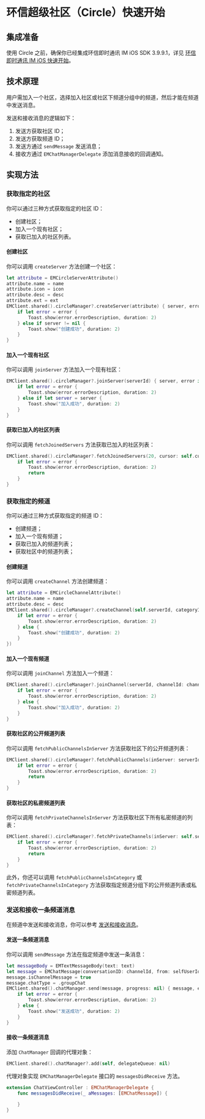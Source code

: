 # 环信超级社区（Circle）快速开始

<Toc />

## 集成准备

使用 Circle 之前，确保你已经集成环信即时通讯 IM iOS SDK 3.9.9.1，详见 [环信即时通讯 IM iOS 快速开始](/document/ios/quickstart.html)。

## 技术原理

用户需加入一个社区，选择加入社区或社区下频道分组中的频道，然后才能在频道中发送消息。

发送和接收消息的逻辑如下：

1. 发送方获取社区 ID；
2. 发送方获取频道 ID；
3. 发送方通过 `sendMessage` 发送消息；
4. 接收方通过 `EMChatManagerDelegate` 添加消息接收的回调通知。

## 实现方法

### 获取指定的社区

你可以通过三种方式获取指定的社区 ID：

- 创建社区；
- 加入一个现有社区；
- 获取已加入的社区列表。

#### 创建社区

你可以调用 `createServer` 方法创建一个社区：

```swift
let attribute = EMCircleServerAttribute()
attribute.name = name
attribute.icon = icon
attribute.desc = desc
attribute.ext = ext
EMClient.shared().circleManager?.createServer(attribute) { server, error in
    if let error = error {
        Toast.show(error.errorDescription, duration: 2)
    } else if server != nil {
        Toast.show("创建成功", duration: 2)
    }
}
```

#### 加入一个现有社区

你可以调用 `joinServer` 方法加入一个现有社区：

```swift
EMClient.shared().circleManager?.joinServer(serverId) { server, error in
    if let error = error {
        Toast.show(error.errorDescription, duration: 2)
    } else if let server = server {
        Toast.show("加入成功", duration: 2)
    }
}
```

#### 获取已加入的社区列表

你可以调用 `fetchJoinedServers` 方法获取已加入的社区列表：

```swift
EMClient.shared().circleManager?.fetchJoinedServers(20, cursor: self.cursor) { result, error in
    if let error = error {
        Toast.show(error.errorDescription, duration: 2)
        return
    }
}
```

### 获取指定的频道

你可以通过三种方式获取指定的频道 ID：

- 创建频道；
- 加入一个现有频道；
- 获取已加入的频道列表；
- 获取社区中的频道列表；

#### 创建频道

你可以调用 `createChannel` 方法创建频道：

```swift
let attribute = EMCircleChannelAttribute()
attribute.name = name
attribute.desc = desc
EMClient.shared().circleManager?.createChannel(self.serverId, categoryId: self.categoryId, attribute: attribute, mode: self.mode, completion: { channel, error in
    if let error = error {
        Toast.show(error.errorDescription, duration: 2)
    } else {
        Toast.show("创建成功", duration: 2)
    }
})
```

#### 加入一个现有频道

你可以调用 `joinChannel` 方法加入一个频道：

```swift
EMClient.shared().circleManager?.joinChannel(serverId, channelId: channelId) { channel, error in
    if let error = error {
        Toast.show(error.errorDescription, duration: 2)
    } else {
        Toast.show("加入成功", duration: 2)
    }
}
```

#### 获取社区的公开频道列表

你可以调用 `fetchPublicChannelsInServer` 方法获取社区下的公开频道列表：

```swift
EMClient.shared().circleManager?.fetchPublicChannels(inServer: serverId, limit: 20, cursor: nil) { result, error in
    if let error = error {
        Toast.show(error.errorDescription, duration: 2)
        return
    }
}
```

#### 获取社区的私密频道列表

你可以调用 `fetchPrivateChannelsInServer` 方法获取社区下所有私密频道的列表：

```swift
EMClient.shared().circleManager?.fetchPrivateChannels(inServer: self.serverId, limit: 20, cursor: nil) { result, error in
    if let error = error {
        Toast.show(error.errorDescription, duration: 2)
        return
    }
}
```

此外，你还可以调用 `fetchPublicChannelsInCategory` 或 `fetchPrivateChannelsInCategory` 方法获取指定频道分组下的公开频道列表或私密频道列表。

### 发送和接收一条频道消息

在频道中发送和接收消息，你可以参考 [发送和接收消息](/document/ios/message_send_receive.html)。

#### 发送一条频道消息

你可以调用 `sendMessage` 方法在指定频道中发送一条消息：

```swift
let messageBody = EMTextMessageBody(text: text)
let message = EMChatMessage(conversationID: channelId, from: selfUserId, to: channelId, body: messageBody, ext: nil)
message.isChannelMessage = true
message.chatType = .groupChat
EMClient.shared().chatManager.send(message, progress: nil) { message, error in 
    if let error = error {
        Toast.show(error.errorDescription, duration: 2)
    } else {
        Toast.show("发送成功", duration: 2)
    }
}
```

#### 接收一条频道消息

添加 `ChatManager` 回调的代理对象：

```swift
EMClient.shared().chatManager?.add(self, delegateQueue: nil)
```

代理对象实现 `EMChatManagerDelegate` 接口的 `messagesDidReceive` 方法。

```swift
extension ChatViewController : EMChatManagerDelegate {
    func messagesDidReceive(_ aMessages: [EMChatMessage]) {
       
    }
}
```
